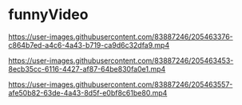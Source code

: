 # funnyVideo




https://user-images.githubusercontent.com/83887246/205463376-c864b7ed-a4c6-4a43-b719-ca9d6c32dfa9.mp4



https://user-images.githubusercontent.com/83887246/205463453-8ecb35cc-6116-4427-af87-64be830fa0e1.mp4




https://user-images.githubusercontent.com/83887246/205463557-afe50b82-63de-4a43-8d5f-e0bf8c61be80.mp4


